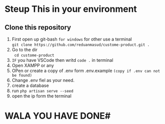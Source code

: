 # Steup This in your environment
## Clone this repository
1. First open up git-bash `for windows` for other use a terminal \
```git clone https://github.com/reduanmasud/custome-product.git .```
2. Go to the dir \
``` cd custome-product``` 
3. `IF` you have VSCode then writd ```code .``` in terminal
4. Open XAMPP or any
6. OPen or create a copy of .env form .env.example `(copy if .env can not be found)`
7. Change .env fiel as your need.
8. create a database
9. run ```php artisan serve --seed```
10. open the ip form the terminal
# WALA YOU HAVE DONE#
